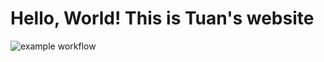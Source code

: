 # Hello, World! This is Tuan's website

![example workflow](https://github.com/lktuan/lktuan.github.io/blob/main/.github/workflows/publish.yml/badge.svg)

